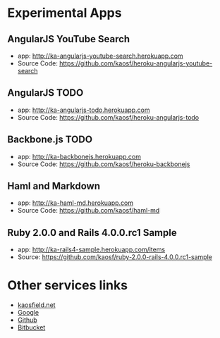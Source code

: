 # Experimental Apps

## AngularJS YouTube Search

* app: http://ka-angularjs-youtube-search.herokuapp.com
* Source Code: https://github.com/kaosf/heroku-angularjs-youtube-search

## AngularJS TODO

* app: http://ka-angularjs-todo.herokuapp.com
* Source Code: https://github.com/kaosf/heroku-angularjs-todo

## Backbone.js TODO

* app: http://ka-backbonejs.herokuapp.com
* Source Code: https://github.com/kaosf/heroku-backbonejs

## Haml and Markdown

* app: http://ka-haml-md.herokuapp.com
* Source Code: https://github.com/kaosf/haml-md

## Ruby 2.0.0 and Rails 4.0.0.rc1 Sample

* app: http://ka-rails4-sample.herokuapp.com/items
* Source: https://github.com/kaosf/ruby-2.0.0-rails-4.0.0.rc1-sample

# Other services links

* [kaosfield.net](http://kaosfield.net)
* [Google](https://google.com)
* [Github](https://github.com)
* [Bitbucket](https://bitbucket.org)
